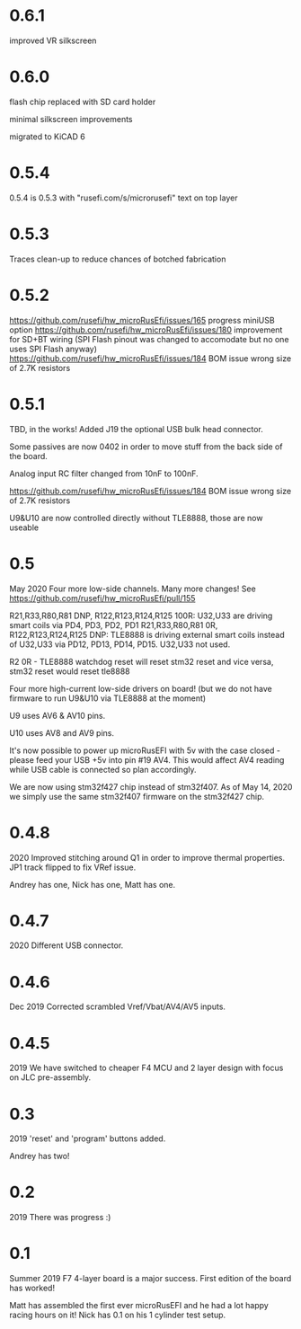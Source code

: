 # 0.6.1

improved VR silkscreen

# 0.6.0

flash chip replaced with SD card holder

minimal silkscreen improvements

migrated to KiCAD 6

# 0.5.4

0.5.4 is 0.5.3 with "rusefi.com/s/microrusefi" text on top layer 

# 0.5.3

Traces clean-up to reduce chances of botched fabrication 

# 0.5.2

https://github.com/rusefi/hw_microRusEfi/issues/165 progress miniUSB option
https://github.com/rusefi/hw_microRusEfi/issues/180 improvement for SD+BT wiring (SPI Flash pinout was changed to accomodate but no one uses SPI Flash anyway)
https://github.com/rusefi/hw_microRusEfi/issues/184 BOM issue wrong size of 2.7K resistors

# 0.5.1
TBD, in the works!
Added J19 the optional USB bulk head connector. 

Some passives are now 0402 in order to move stuff from the back side of the board.

Analog input RC filter changed from 10nF to 100nF.

https://github.com/rusefi/hw_microRusEfi/issues/184 BOM issue wrong size of 2.7K resistors

U9&U10 are now controlled directly without TLE8888, those are now useable

# 0.5
May 2020
Four more low-side channels.
Many more changes! See https://github.com/rusefi/hw_microRusEfi/pull/155

R21,R33,R80,R81 DNP, R122,R123,R124,R125 100R: U32,U33 are driving smart coils via PD4, PD3, PD2, PD1
R21,R33,R80,R81 0R, R122,R123,R124,R125 DNP: TLE8888 is driving external smart coils instead of U32,U33 via PD12, PD13, PD14, PD15. U32,U33 not used. 

R2 0R - TLE8888 watchdog reset will reset stm32 reset and vice versa, stm32 reset would reset tle8888

Four more high-current low-side drivers on board! (but we do not have firmware to run U9&U10 via TLE8888 at the moment)

U9 uses AV6 & AV10 pins.

U10 uses AV8 and AV9 pins.

It's now possible to power up microRusEFI with 5v with the case closed - please feed your USB +5v into pin #19 AV4.
This would affect AV4 reading while USB cable is connected so plan accordingly.

We are now using stm32f427 chip instead of stm32f407. As of May 14, 2020 we simply use the same stm32f407 firmware on the stm32f427 chip. 

# 0.4.8
2020
Improved stitching around Q1 in order to improve thermal properties.
JP1 track flipped to fix VRef issue.

Andrey has one, Nick has one, Matt has one.

# 0.4.7
2020
Different USB connector.

# 0.4.6 
Dec 2019
Corrected scrambled Vref/Vbat/AV4/AV5 inputs.

# 0.4.5 
2019
We have switched to cheaper F4 MCU and 2 layer design with focus on JLC pre-assembly.

# 0.3
2019
'reset' and 'program' buttons added.

Andrey has two!

# 0.2
2019
There was progress :)

# 0.1
Summer 2019
F7 4-layer board is a major success. First edition of the board has worked!

Matt has assembled the first ever microRusEFI and he had a lot happy racing hours on it!
Nick has 0.1 on his 1 cylinder test setup.
